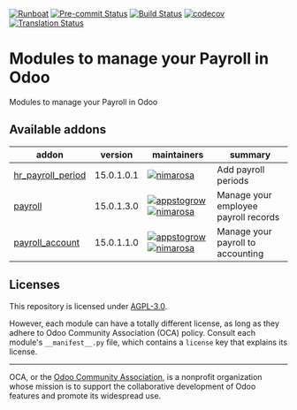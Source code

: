 
[![Runboat](https://img.shields.io/badge/runboat-Try%20me-875A7B.png)](https://runboat.odoo-community.org/builds?repo=OCA/payroll&target_branch=15.0)
[![Pre-commit Status](https://github.com/OCA/payroll/actions/workflows/pre-commit.yml/badge.svg?branch=15.0)](https://github.com/OCA/payroll/actions/workflows/pre-commit.yml?query=branch%3A15.0)
[![Build Status](https://github.com/OCA/payroll/actions/workflows/test.yml/badge.svg?branch=15.0)](https://github.com/OCA/payroll/actions/workflows/test.yml?query=branch%3A15.0)
[![codecov](https://codecov.io/gh/OCA/payroll/branch/15.0/graph/badge.svg)](https://codecov.io/gh/OCA/payroll)
[![Translation Status](https://translation.odoo-community.org/widgets/payroll-15-0/-/svg-badge.svg)](https://translation.odoo-community.org/engage/payroll-15-0/?utm_source=widget)

<!-- /!\ do not modify above this line -->

# Modules to manage your Payroll in Odoo

Modules to manage your Payroll in Odoo

<!-- /!\ do not modify below this line -->

<!-- prettier-ignore-start -->

[//]: # (addons)

Available addons
----------------
addon | version | maintainers | summary
--- | --- | --- | ---
[hr_payroll_period](hr_payroll_period/) | 15.0.1.0.1 | [![nimarosa](https://github.com/nimarosa.png?size=30px)](https://github.com/nimarosa) | Add payroll periods
[payroll](payroll/) | 15.0.1.3.0 | [![appstogrow](https://github.com/appstogrow.png?size=30px)](https://github.com/appstogrow) [![nimarosa](https://github.com/nimarosa.png?size=30px)](https://github.com/nimarosa) | Manage your employee payroll records
[payroll_account](payroll_account/) | 15.0.1.1.0 | [![appstogrow](https://github.com/appstogrow.png?size=30px)](https://github.com/appstogrow) [![nimarosa](https://github.com/nimarosa.png?size=30px)](https://github.com/nimarosa) | Manage your payroll to accounting

[//]: # (end addons)

<!-- prettier-ignore-end -->

## Licenses

This repository is licensed under [AGPL-3.0](LICENSE).

However, each module can have a totally different license, as long as they adhere to Odoo Community Association (OCA)
policy. Consult each module's `__manifest__.py` file, which contains a `license` key
that explains its license.

----
OCA, or the [Odoo Community Association](http://odoo-community.org/), is a nonprofit
organization whose mission is to support the collaborative development of Odoo features
and promote its widespread use.
